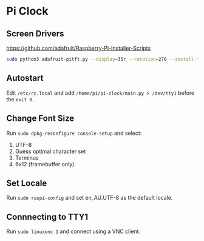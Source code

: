 # Pi Clock

## Screen Drivers

https://github.com/adafruit/Raspberry-Pi-Installer-Scripts

```bash
sudo python3 adafruit-pitft.py --display=35r --rotation=270 --install-type=console
```

## Autostart

Edit `/etc/rc.local` and add `/home/pi/pi-clock/main.py > /dev/tty1` before the `exit 0`.

## Change Font Size

Run `sudo dpkg-reconfigure console-setup` and select:
1. UTF-8
2. Guess optimal character set
3. Terminus
4. 6x12 (framebuffer only)

## Set Locale

Run `sudo raspi-config` and set en_AU.UTF-8 as the default locale.

## Connnecting to TTY1

Run `sudo linuxvnc 1` and connect using a VNC client.
